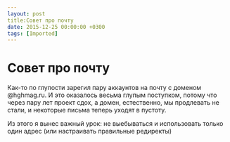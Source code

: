 ```yaml
---
layout: post
title:Совет про почту
date: 2015-12-25 00:00:00 +0300
tags: [Imported]
---
```

# Совет про почту

Как-то по глупости зарегил пару аккаунтов на почту с доменом @hghmag.ru. И это оказалось весьма глупым поступком, потому что через пару лет проект сдох, а домен, естественно, мы продлевать не стали, и некоторые письма теперь уходят в пустоту.

Из этого я вынес важный урок: не выебываться и использовать только один адрес (или настраивать правильные редиректы)